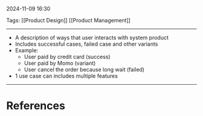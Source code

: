 2024-11-09 16:30

Tags: [[Product Design]] [[Product Management]]

---

- A description  of ways that user interacts with system product
- Includes successful cases, failed case and other variants
- Example:
	- User paid by credit card (success)
	- User paid by Momo (variant)
	- User cancel the order because long wait (failed)
- 1 use case can includes multiple features

---
# References
